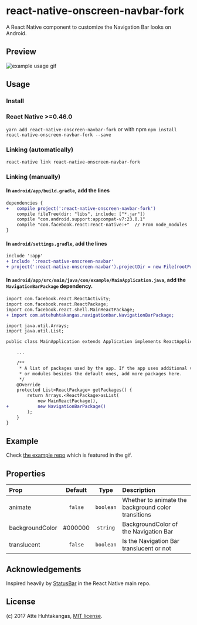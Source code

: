 # react-native-onscreen-navbar-fork

A React Native component to customize the Navigation Bar looks on Android.

## Preview

![example usage gif](http://i.imgur.com/g95jWQ5.gif)

## Usage

### Install

### React Native >=0.46.0

`yarn add react-native-onscreen-navbar-fork` or with npm `npm install react-native-onscreen-navbar-fork --save`

### Linking (automatically)

`react-native link react-native-onscreen-navbar-fork`

### Linking (manually)

#### In `android/app/build.gradle`, add the lines

```diff
dependencies {
+   compile project(':react-native-onscreen-navbar-fork')
    compile fileTree(dir: "libs", include: ["*.jar"])
    compile "com.android.support:appcompat-v7:23.0.1"
    compile "com.facebook.react:react-native:+"  // From node_modules
}
```

#### In `android/settings.gradle`, add the lines

```diff
include ':app'
+ include ':react-native-onscreen-navbar'
+ project(':react-native-onscreen-navbar').projectDir = new File(rootProject.projectDir, '../node_modules/react-native-onscreen-navbar/android')
```

#### In `android/app/src/main/java/com/example/MainApplication.java`, add the `NavigationBarPackage` dependency.

```diff
import com.facebook.react.ReactActivity;
import com.facebook.react.ReactPackage;
import com.facebook.react.shell.MainReactPackage;
+ import com.attehuhtakangas.navigationbar.NavigationBarPackage;

import java.util.Arrays;
import java.util.List;

public class MainApplication extends Application implements ReactApplication {

    ...

    /**
     * A list of packages used by the app. If the app uses additional views
     * or modules besides the default ones, add more packages here.
     */
    @Override
    protected List<ReactPackage> getPackages() {
        return Arrays.<ReactPackage>asList(
            new MainReactPackage(),
+           new NavigationBarPackage()
        );
    }
}
```

## Example

Check [the example repo](https://github.com/jazmon/react-native-onscreen-navbar-example) which is featured in the gif.

## Properties

| Prop  | Default  | Type | Description |
| :------------ |:---------------:| :---------------:| :-----|
| animate | `false` | `boolean` | Whether to animate the background color transitions |
| backgroundColor | #000000 | `string` | BackgroundColor of the Navigation Bar  |
| translucent | `false` | `boolean` | Is the Navigation Bar translucent or not |

## Acknowledgements

Inspired heavily by [StatusBar](https://github.com/facebook/react-native/blob/0.27-stable/Libraries/Components/StatusBar/StatusBar.js) in the React Native main repo.

## License

(c) 2017 Atte Huhtakangas, [MIT license](/LICENSE).
